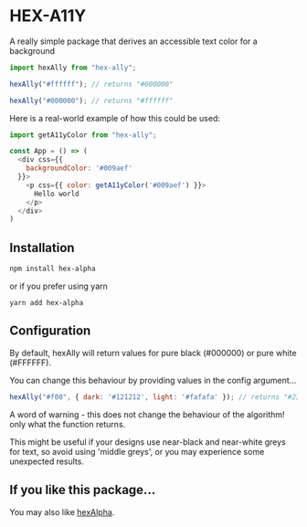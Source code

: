 # HEX-A11Y

A really simple package that derives an accessible text color for a background

```javascript
import hexAlly from "hex-ally";

hexAlly("#ffffff"); // returns "#000000"

hexAlly("#000000"); // returns "#ffffff"
```

Here is a real-world example of how this could be used:
```javascript
import getA11yColor from "hex-ally";

const App = () => (
  <div css={{
    backgroundColor: '#009aef'
  }}>
    <p css={{ color: getA11yColor('#009aef') }}>
      Hello world
    </p>
  </div>
)
```

## Installation

```bash
npm install hex-alpha
```
or if you prefer using yarn
```
yarn add hex-alpha
```

## Configuration

By default, hexAlly will return values for pure black (#000000) or pure white (#FFFFFF).

You can change this behaviour by providing values in the config argument...
```javascript
hexAlly("#f00", { dark: '#121212', light: '#fafafa' }); // returns "#232323"
```

A word of warning - this does not change the behaviour of the algorithm! only what the function returns.

This might be useful if your designs use near-black and near-white greys for text, so avoid using 'middle greys', or you may experience some unexpected results.


## If you like this package...
You may also like [hexAlpha](https://github.com/nathsimpson/hex-alpha).
